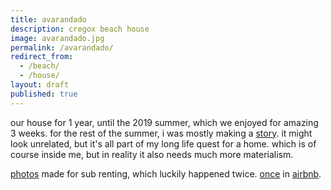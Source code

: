 ```yaml
---
title: avarandado
description: cregox beach house
image: avarandado.jpg
permalink: /avarandado/
redirect_from:
  - /beach/
  - /house/
layout: draft
published: true
---
```


our house for 1 year, until the 2019 summer, which we enjoyed for amazing 3 weeks. for the rest of the summer, i was mostly making a [story](/story). it might look unrelated, but it's all part of my long life quest for a home. which is of course inside me, but in reality it also needs much more materialism.

[photos](https://photos.app.goo.gl/LwtbQC4gkX1Ww7wWA) made for sub renting, which luckily happened twice. [once](https://photos.app.goo.gl/E8md79531s1jLcU17) in [airbnb](https://www.airbnb.com/rooms/33493391).
